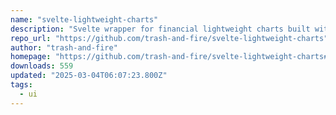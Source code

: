 ```yaml
---
name: "svelte-lightweight-charts"
description: "Svelte wrapper for financial lightweight charts built with HTML5 canvas"
repo_url: "https://github.com/trash-and-fire/svelte-lightweight-charts"
author: "trash-and-fire"
homepage: "https://github.com/trash-and-fire/svelte-lightweight-charts#readme"
downloads: 559
updated: "2025-03-04T06:07:23.800Z"
tags: 
  - ui
---
```

